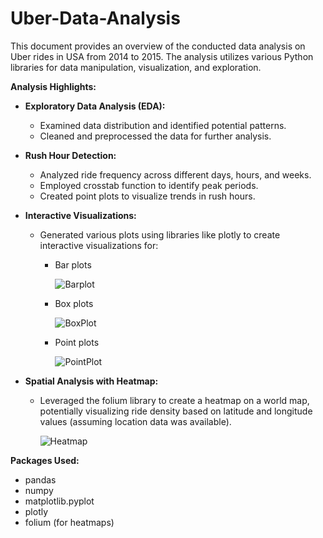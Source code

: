 # Uber-Data-Analysis
This document provides an overview of the conducted data analysis on Uber rides in USA from 2014 to 2015. The analysis utilizes various Python libraries for data manipulation, visualization, and exploration.

**Analysis Highlights:**

* **Exploratory Data Analysis (EDA):**
    * Examined data distribution and identified potential patterns.
    * Cleaned and preprocessed the data for further analysis.
* **Rush Hour Detection:**
    * Analyzed ride frequency across different days, hours, and weeks.
    * Employed crosstab function to identify peak periods. 
    * Created point plots to visualize trends in rush hours.
* **Interactive Visualizations:**
    * Generated various plots using libraries like plotly to create interactive  visualizations for:
        * Bar plots
     
          ![Barplot](https://github.com/user-attachments/assets/0b84bc55-6674-4a96-80a3-e6527d53c983)

        * Box plots

          ![BoxPlot](https://github.com/user-attachments/assets/97127569-de66-4033-9765-c486f37fa23b)

        * Point plots
     
          ![PointPlot](https://github.com/user-attachments/assets/d1355978-0d53-4fdc-88ad-81e66b5776f3)


* **Spatial Analysis with Heatmap:**
    * Leveraged the folium library to create a heatmap on a world map, potentially visualizing ride density based on latitude and longitude values (assuming location data was available).
 
      ![Heatmap](https://github.com/user-attachments/assets/b1e7527d-2cf0-4a7e-96d2-4dbe85a61472)

**Packages Used:**

* pandas
* numpy
* matplotlib.pyplot
* plotly
* folium (for heatmaps)
